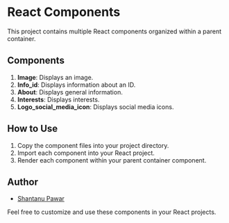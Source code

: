 # React Components

This project contains multiple React components organized within a parent container.

## Components

1. **Image**: Displays an image.
2. **Info_id**: Displays information about an ID.
3. **About**: Displays general information.
4. **Interests**: Displays interests.
5. **Logo_social_media_icon**: Displays social media icons.

## How to Use

1. Copy the component files into your project directory.
2. Import each component into your React project.
3. Render each component within your parent container component.

## Author

- [Shantanu Pawar](https://github.com/Shantanupawar77)

Feel free to customize and use these components in your React projects.

